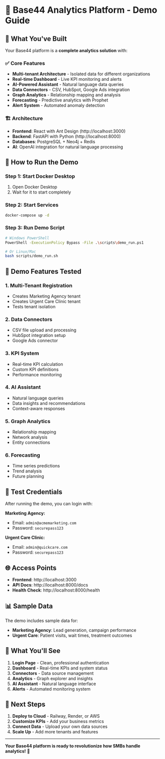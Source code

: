 # 🚀 Base44 Analytics Platform - Demo Guide

## 🎯 **What You've Built**

Your Base44 platform is a **complete analytics solution** with:

### ✅ **Core Features**
- **Multi-tenant Architecture** - Isolated data for different organizations
- **Real-time Dashboard** - Live KPI monitoring and alerts
- **AI-Powered Assistant** - Natural language data queries
- **Data Connectors** - CSV, HubSpot, Google Ads integration
- **Graph Analytics** - Relationship mapping and analysis
- **Forecasting** - Predictive analytics with Prophet
- **Alert System** - Automated anomaly detection

### 🏗️ **Architecture**
- **Frontend**: React with Ant Design (http://localhost:3000)
- **Backend**: FastAPI with Python (http://localhost:8000)
- **Databases**: PostgreSQL + Neo4j + Redis
- **AI**: OpenAI integration for natural language processing

## 🚀 **How to Run the Demo**

### **Step 1: Start Docker Desktop**
1. Open Docker Desktop
2. Wait for it to start completely

### **Step 2: Start Services**
```bash
docker-compose up -d
```

### **Step 3: Run Demo Script**
```bash
# Windows PowerShell
PowerShell -ExecutionPolicy Bypass -File .\scripts\demo_run.ps1

# Or Linux/Mac
bash scripts/demo_run.sh
```

## 🎯 **Demo Features Tested**

### **1. Multi-Tenant Registration**
- Creates Marketing Agency tenant
- Creates Urgent Care Clinic tenant
- Tests tenant isolation

### **2. Data Connectors**
- CSV file upload and processing
- HubSpot integration setup
- Google Ads connector

### **3. KPI System**
- Real-time KPI calculation
- Custom KPI definitions
- Performance monitoring

### **4. AI Assistant**
- Natural language queries
- Data insights and recommendations
- Context-aware responses

### **5. Graph Analytics**
- Relationship mapping
- Network analysis
- Entity connections

### **6. Forecasting**
- Time series predictions
- Trend analysis
- Future planning

## 🔑 **Test Credentials**

After running the demo, you can login with:

**Marketing Agency:**
- Email: `admin@acmemarketing.com`
- Password: `securepass123`

**Urgent Care Clinic:**
- Email: `admin@quickcare.com`
- Password: `securepass123`

## 🌐 **Access Points**

- **Frontend**: http://localhost:3000
- **API Docs**: http://localhost:8000/docs
- **Health Check**: http://localhost:8000/health

## 📊 **Sample Data**

The demo includes sample data for:
- **Marketing Agency**: Lead generation, campaign performance
- **Urgent Care**: Patient visits, wait times, treatment outcomes

## 🎉 **What You'll See**

1. **Login Page** - Clean, professional authentication
2. **Dashboard** - Real-time KPIs and system status
3. **Connectors** - Data source management
4. **Analytics** - Graph explorer and insights
5. **AI Assistant** - Natural language interface
6. **Alerts** - Automated monitoring system

## 🚀 **Next Steps**

1. **Deploy to Cloud** - Railway, Render, or AWS
2. **Customize KPIs** - Add your business metrics
3. **Connect Data** - Upload your own data sources
4. **Scale Up** - Add more tenants and features

---

**Your Base44 platform is ready to revolutionize how SMBs handle analytics!** 🎉

